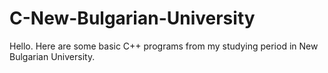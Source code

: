 # C-New-Bulgarian-University
Hello. Here are some basic C++  programs from my studying period in New Bulgarian University.

